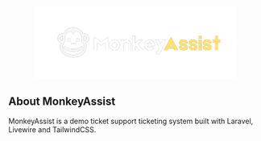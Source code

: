<p align="center"><a href="https://laravel.com" target="_blank"><img src="https://github.com/jaymedici/monkey-assist/blob/main/public/images/monkey_assist_logo.png" width="400" alt="MonkeyAssist Logo"></a></p>


## About MonkeyAssist

MonkeyAssist is a demo ticket support ticketing system built with Laravel, Livewire and TailwindCSS.
